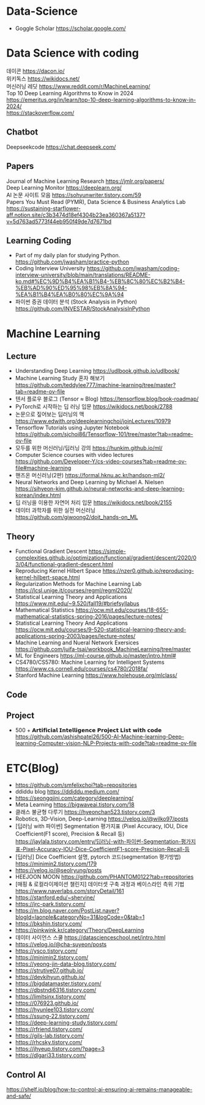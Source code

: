 # Data-Science
- Goggle Scholar https://scholar.google.com/

# Data Science with coding 
데이콘 https://dacon.io/  
위키독스 https://wikidocs.net/  
머신러닝 레딧 https://www.reddit.com/r/MachineLearning/  
Top 10 Deep Learning Algorithms to Know in 2024 https://emeritus.org/in/learn/top-10-deep-learning-algorithms-to-know-in-2024/  
https://stackoverflow.com/

## Chatbot
Deepseekcode https://chat.deepseek.com/

## Papers
Journal of Machine Learning Research https://jmlr.org/papers/  
Deep Learning Monitor https://deeplearn.org/  
AI 논문 사이트 모음 https://sohyunwriter.tistory.com/59  
Papers You Must Read (PYMR), Data Science & Business Analytics Lab https://sustaining-starflower-aff.notion.site/c3b3474d18ef4304b23ea360367a5137?v=5d763ad5773f44eb950f49de7d7671bd

## Learning Coding
- Part of my daily plan for studying Python. https://github.com/jwasham/practice-python  
- Coding Interview University https://github.com/jwasham/coding-interview-university/blob/main/translations/README-ko.md#%EC%9D%B4%EA%B1%B4-%EB%8C%80%EC%B2%B4-%EB%AD%90%ED%95%98%EB%8A%94-%EA%B1%B4%EA%B0%80%EC%9A%94
- 파이썬 증권 데이터 분석 (Stock Analysis in Python) https://github.com/INVESTAR/StockAnalysisInPython  

# Machine Learning
## Lecture 
- Understanding Deep Learning https://udlbook.github.io/udlbook/
- Machine Learning Study 혼자 해보기 https://github.com/teddylee777/machine-learning/tree/master?tab=readme-ov-file
- 텐서 플로우 블로그 (Tensor ≈ Blog) https://tensorflow.blog/book-roadmap/
- PyTorch로 시작하는 딥 러닝 입문 https://wikidocs.net/book/2788
- 논문으로 짚어보는 딥러닝의 맥 https://www.edwith.org/deeplearningchoi/joinLectures/10979
- Tensorflow Tutorials using Jupyter Notebook https://github.com/sjchoi86/Tensorflow-101/tree/master?tab=readme-ov-file
- 모두를 위한 머신러닝/딥러닝 강의 https://hunkim.github.io/ml/
- Computer Science courses with video lectures https://github.com/Developer-Y/cs-video-courses?tab=readme-ov-file#machine-learning
- 핸즈온 머신러닝(2판) https://formal.hknu.ac.kr/handson-ml2/
- Neural Networks and Deep Learning by Michael A. Nielsen https://sihyeon-kim.github.io/neural-networks-and-deep-learning-korean/index.html
- 딥 러닝을 이용한 자연어 처리 입문 https://wikidocs.net/book/2155
- 데이터 과학자를 위한 실전 머신러닝 https://github.com/giwoong2/doit_hands-on_ML

## Theory
- Functional Gradient Descent https://simple-complexities.github.io/optimization/functional/gradient/descent/2020/03/04/functional-gradient-descent.html
- Reproducing Kernel Hilbert Space https://nzer0.github.io/reproducing-kernel-hilbert-space.html
- Regularization Methods for Machine Learning Lab https://lcsl.unige.it/courses/regml/regml2020/  
- Statistical Learning Theory and Applications https://www.mit.edu/~9.520/fall19/#briefsyllabus
- Mathematical Statistics https://ocw.mit.edu/courses/18-655-mathematical-statistics-spring-2016/pages/lecture-notes/
- Statistical Learning Theory And Applications https://ocw.mit.edu/courses/9-520-statistical-learning-theory-and-applications-spring-2003/pages/lecture-notes/
- Machine Learning and Nueral Network Exersices https://github.com/juifa-tsai/workbook_MachineLearning/tree/master
- ML for Engineers https://ml-course.github.io/master/intro.html#
- CS4780/CS5780: Machine Learning for Intelligent Systems https://www.cs.cornell.edu/courses/cs4780/2018fa/
- Stanford Machine Learning https://www.holehouse.org/mlclass/


## Code
## Project    
- 500 + 𝗔𝗿𝘁𝗶𝗳𝗶𝗰𝗶𝗮𝗹 𝗜𝗻𝘁𝗲𝗹𝗹𝗶𝗴𝗲𝗻𝗰𝗲 𝗣𝗿𝗼𝗷𝗲𝗰𝘁 𝗟𝗶𝘀𝘁 𝘄𝗶𝘁𝗵 𝗰𝗼𝗱𝗲 https://github.com/ashishpatel26/500-AI-Machine-learning-Deep-learning-Computer-vision-NLP-Projects-with-code?tab=readme-ov-file

# ETC(Blog)
- https://github.com/smfelixchoi?tab=repositories
- ddiddu blog https://ddiddu.medium.com/ 
- https://seongqjini.com/category/deeplearning/
- Meta Learning https://bigwaveai.tistory.com/18
- 클래스 불균형 다루기 https://hyeonchan523.tistory.com/3
- Robotics, 3D-Vision, Deep-Learning https://velog.io/@wilko97/posts
- [딥러닝 with 파이썬] Segmentation 평가지표 (Pixel Accuracy, IOU, Dice Coefficient(F1 score), Precision & Recall 등) https://jaylala.tistory.com/entry/딥러닝-with-파이썬-Segmentation-평가지표-Pixel-Accuracy-IOU-Dice-CoefficientF1-score-Precision-Recall-등
- [딥러닝] Dice Coefficient 설명, pytorch 코드(segmentation 평가방법) https://minimin2.tistory.com/179
- https://velog.io/@seolryung/posts
- HEEJOON MOON https://github.com/PHANTOM0122?tab=repositories
- [매핑 & 로컬라이제이션 챌린지] 데이터셋 구축 과정과 베이스라인 측위 기법 https://www.naverlabs.com/storyDetail/161
- https://stanford.edu/~shervine/
- https://jrc-park.tistory.com/
- https://m.blog.naver.com/PostList.naver?blogId=laonple&categoryNo=31&logCode=0&tab=1
- https://bkshin.tistory.com/
- https://pinkwink.kr/category/Theory/DeepLearning
- 데이터 사이언스 스쿨 https://datascienceschool.net/intro.html
- https://velog.io/@cha-suyeon/posts
- https://ysco.tistory.com/
- https://minimin2.tistory.com/
- https://yeong-jin-data-blog.tistory.com/
- https://strutive07.github.io/
- https://devkihyun.github.io/
- https://bigdatamaster.tistory.com/
- https://dbstndi6316.tistory.com/
- https://limitsinx.tistory.com/
- https://076923.github.io/
- https://hyunlee103.tistory.com/
- https://ssung-22.tistory.com/
- https://deep-learning-study.tistory.com/
- https://rfriend.tistory.com/
- https://gils-lab.tistory.com/
- https://rhcsky.tistory.com/
- https://jhyeup.tistory.com/?page=3
- https://dlgari33.tistory.com/

## Control AI  
https://shelf.io/blog/how-to-control-ai-ensuring-ai-remains-manageable-and-safe/


